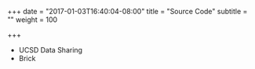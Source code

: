 +++
date = "2017-01-03T16:40:04-08:00"
title = "Source Code"
subtitle = ""
weight = 100

+++

* UCSD Data Sharing
* Brick 

